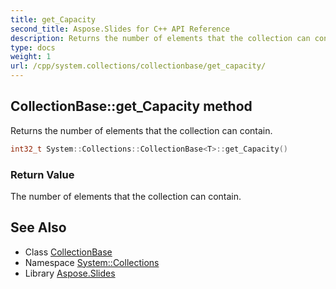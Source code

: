 ```yaml
---
title: get_Capacity
second_title: Aspose.Slides for C++ API Reference
description: Returns the number of elements that the collection can contain.
type: docs
weight: 1
url: /cpp/system.collections/collectionbase/get_capacity/
---
```

## CollectionBase::get_Capacity method


Returns the number of elements that the collection can contain.

```cpp
int32_t System::Collections::CollectionBase<T>::get_Capacity()
```


### Return Value

The number of elements that the collection can contain.

## See Also

* Class [CollectionBase](../)
* Namespace [System::Collections](../../)
* Library [Aspose.Slides](../../../)
